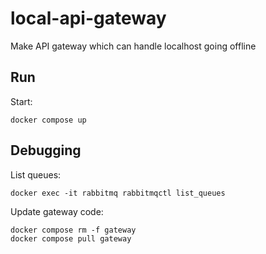 # local-api-gateway

Make API gateway which can handle localhost going offline

## Run

Start:

```
docker compose up
```

## Debugging

List queues:

```
docker exec -it rabbitmq rabbitmqctl list_queues
```

Update gateway code:

```
docker compose rm -f gateway
docker compose pull gateway
```
